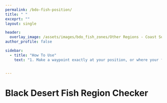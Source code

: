 ```yaml
---
permalink: /bdo-fish-position/
title: " "
exceprt: ""
layout: single

header:
  overlay_image: /assets/images/bdo_fish_zones/Other Regions - Coast Surfperch Default_Preview.webp
author_profile: false

sidebar:
  - title: "How To Use"
    text: "1. Make a waypoint exactly at your position, or where your float lands.\n2. Save the waypoint into your favorites through the worldmap and give it a name you remember for step 5.\n3. Got to \n Documents/Black Desert/UserCache/ACCOUNTID folder.\n4. Open the file named \"gamevariable.xml\" in any text editor of your choice.\n5. In that file search for the name you used in step 2.\n6. Copy the X and the Z(!) coordinates from the bookmark into the boxes to the right and press the button."


---
```

# Black Desert Fish Region Checker
<html>

<head>
    <style>
        .input-container {
            margin: 20px 0;
            display: flex;
            flex-direction: column;
            align-items: center;
        }

        .input-field {
            margin: 10px;
            padding: 5px;

        }

        #result {
            margin-top: 20px;
            padding: 10px;
            border: 1px solid #ccc;
            display: none;
            margin-bottom: 20px;
        }

        .result-container {
            display: flex;
            flex-direction: column;
            align-items: center;
            width: 100%;
            max-width: 800px;
            margin: 0 auto;
        }

        .color-info {
            width: 100%;
        }

        .image-container {
            width: 100%;
            text-align: center;
        }

        #colorImage {
            max-width: 100%;
            height: auto;
            min-width: 500px;
            display: none;
            border: 1px solid #ccc;
            margin-top: 20px;
        }
    </style>
</head>

<body>
    <div class="input-container">
        <input type="number" step="0.01" id="input1" class="input-field" placeholder="X Coordinate">
        <input type="number" step="0.01" id="input2" class="input-field" placeholder="Z Coordinate">
        <button onclick="processCoordinates()">Check Fishing Region</button>
    </div>

    <div class="result-container">
        <div id="result" class="color-info"></div>
        <div class="image-container">
            <img id="colorImage" alt="Color representation">
        </div>
    </div>

    <script>

        const img = new Image();
        img.crossOrigin = "Anonymous"; // Enable CORS if image is from different domain
        img.src = "/assets/images/bdo_fish_zones/fishingmap.png";


        let colorData = [];

        fetch('/assets/tables/bdo_fish_zones/fishingtable.csv')
            .then(response => response.text())
            .then(data => {
                // Parse CSV
                const rows = data.split('\n');
                rows.forEach(row => {
                    if (row.trim()) {
                        const [r, g, b, name] = row.split(';');
                        colorData.push({
                            r: parseInt(r),
                            g: parseInt(g),
                            b: parseInt(b),
                            name: name
                        });
                    }
                });
            })
            .catch(error => console.error('Error loading color data:', error));

        const canvas = document.createElement('canvas');
        const ctx = canvas.getContext('2d');

        img.onload = function () {
            canvas.width = img.width;
            canvas.height = img.height;
            ctx.drawImage(img, 0, 0);
        };

        const LEFT = -160;
        const TOP = 160;

        function worldPositionToPixel(worldX, worldZ) {

            let sectorX = worldX / 12800;
            let sectorZ = worldZ / 12800;

            sectorX -= LEFT;
            sectorZ -= TOP;

            let pixelX = sectorX / 0.0235294122248888;
            let pixelY = sectorZ / 0.0235294122248888;

            pixelY = -(pixelY + 1);

            pixelX = Math.max(0, Math.min(11560 - 1, pixelX));
            pixelY = Math.max(0, Math.min(10540 - 1, pixelY));
            
            return {
                x: Math.round(pixelX),
                y: Math.round(pixelY)
            };
        }
        function findClosestColor(r, g, b) {
            let closestColor = null;
            let minDistance = Infinity;

            colorData.forEach(color => {
                const distance = Math.sqrt(
                    Math.pow(r - color.r, 2) +
                    Math.pow(g - color.g, 2) +
                    Math.pow(b - color.b, 2)
                );

                if (distance < minDistance) {
                    minDistance = distance;
                    closestColor = color;
                }
            });

            return closestColor;
        }
        function loadColorImage(colorName) {
            const colorImage = document.getElementById('colorImage');

            const imagePath = `/assets/images/bdo_fish_zones/${colorName.toLowerCase()}_Preview.webp`;

            colorImage.src = imagePath;
            colorImage.style.display = 'block';


            colorImage.onerror = function () {
                colorImage.style.display = 'none';
                console.error(`Image not found for color: ${colorName}`);
            };
        }
        function processCoordinates() {
            const num1 = parseFloat(document.getElementById('input1').value);
            const num2 = parseFloat(document.getElementById('input2').value);

            if (isNaN(num1) || isNaN(num2)) {
                alert('Please enter valid numbers');
                return;
            }

            const coords = worldPositionToPixel(num1, num2);

            try {

                const pixelData = ctx.getImageData(coords.x, coords.y, 1, 1).data;
                const r = pixelData[0];
                const g = pixelData[1];
                const b = pixelData[2];
                const color = `rgb(${r}, ${g}, ${b})`;

                const closestColor = findClosestColor(r, g, b);
                const colorName = closestColor ? closestColor.name : 'Unknown';

                const resultDiv = document.getElementById('result');
                resultDiv.style.display = 'block';
                //resultDiv.style.backgroundColor = color;
                resultDiv.innerHTML = `Your current fishing region: ${colorName}`;

                if (colorName !== 'Unknown') {
                    loadColorImage(colorName);
                }
            } catch (e) {
                alert('Error: Coordinates may be outside image boundaries');
            }
        }
    </script>
</body>

</html>